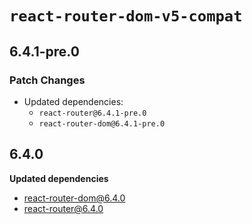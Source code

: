 # `react-router-dom-v5-compat`

## 6.4.1-pre.0

### Patch Changes

- Updated dependencies:
  - `react-router@6.4.1-pre.0`
  - `react-router-dom@6.4.1-pre.0`

## 6.4.0

**Updated dependencies**

- react-router-dom@6.4.0
- react-router@6.4.0
